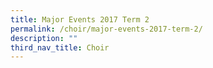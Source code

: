 ```yaml
---
title: Major Events 2017 Term 2
permalink: /choir/major-events-2017-term-2/
description: ""
third_nav_title: Choir
---
```

